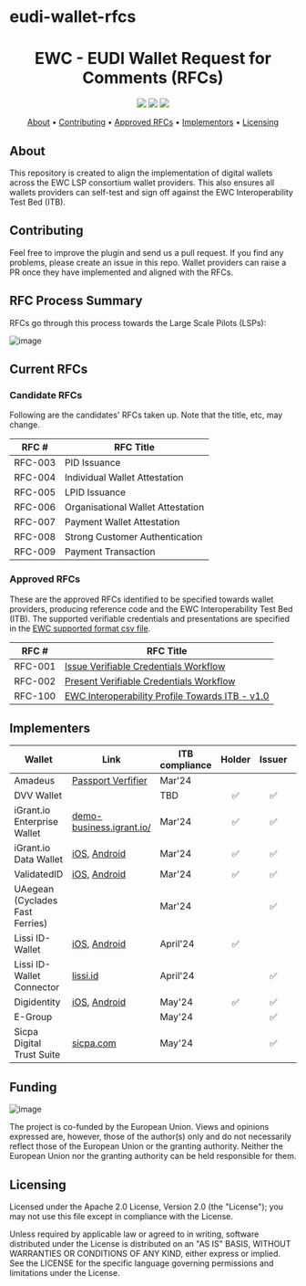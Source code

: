 # eudi-wallet-rfcs

<h1 align="center">
    EWC - EUDI Wallet Request for Comments (RFCs) 
</h1>

<p align="center">
    <a href="/../../commits/" title="Last Commit"><img src="https://img.shields.io/github/last-commit/EWC-consortium/eudi-wallet-rfcs?style=flat"></a>
    <a href="/../../issues" title="Open Issues"><img src="https://img.shields.io/github/issues/EWC-consortium/eudi-wallet-rfcs?style=flat"></a>
    <a href="./LICENSE" title="License"><img src="https://img.shields.io/badge/License-Apache%202.0-yellowgreen?style=flat"></a>
</p>

<p align="center">
  <a href="#about">About</a> •
  <a href="#contributing">Contributing</a> •
  <a href="#approved-rfcs">Approved RFCs</a> •
  <a href="#implementors">Implementors</a> •
  <a href="#licensing">Licensing</a>
</p>

## About

This repository is created to align the implementation of digital wallets across the EWC LSP consortium wallet providers. This also ensures all wallets providers can self-test and sign off against the EWC Interoperability Test Bed (ITB). 

## Contributing

Feel free to improve the plugin and send us a pull request. If you find any problems, please create an issue in this repo. Wallet providers can raise a PR once they have implemented and aligned with the RFCs. 

## RFC Process Summary

RFCs go through this process towards the Large Scale Pilots (LSPs):

![image](https://github.com/EWC-consortium/eudi-wallet-rfcs/assets/455274/2113d6b6-1398-4004-8054-2a91551ef437)

## Current RFCs

### Candidate RFCs

Following are the candidates' RFCs taken up. Note that the title, etc, may change.

| **RFC #** | **RFC Title**                                                                                                                                                           |
| --------- | ----------------------------------------------------------------------------------------------------------------------------------------------------------------------- |
| RFC-003   | PID Issuance                                                                                                                                                            |
| RFC-004   | Individual Wallet Attestation                                                                                                                                           |
| RFC-005   | LPID Issuance                                                                                                                                                           |
| RFC-006   | Organisational Wallet Attestation                                                                                                                                       |
| RFC-007   | Payment Wallet Attestation                                                                                                                                              |
| RFC-008   | Strong Customer Authentication                                                                                                                                          |
| RFC-009   | Payment Transaction                                                                                                                                         |

### Approved RFCs

These are the approved RFCs identified to be specified towards wallet providers, producing reference code and the EWC Interoperability Test Bed (ITB). The supported verifiable credentials and presentations are specified in the [EWC supported format csv file](https://github.com/EWC-consortium/eudi-wallet-rfcs/blob/main/ewc-supported-formats.csv).

| **RFC #** | **RFC Title**                                                                                                                                                           |
| --------- | ----------------------------------------------------------------------------------------------------------------------------------------------------------------------- |
| RFC-001   | [Issue Verifiable Credentials Workflow](https://github.com/EWC-consortium/eudi-wallet-rfcs/blob/main/ewc-rfc001-issue-verifiable-credential.md)                         |
| RFC-002   | [Present Verifiable Credentials Workflow](https://github.com/EWC-consortium/eudi-wallet-rfcs/blob/main/ewc-rfc002-present-verifiable-credentials.md)                    |
| RFC-100   | [EWC Interoperability Profile Towards ITB - v1.0](https://github.com/EWC-consortium/eudi-wallet-rfcs/blob/main/ewc-rfc100-interoperability-profile-towards-itb-v1.0.md) |

## Implementers

| Wallet                          | Link                                                                                                                                         | ITB compliance | Holder | Issuer | Verifier |
| ------------------------------- | -------------------------------------------------------------------------------------------------------------------------------------------- | -------------- | :----: | :----: | :------: |
| Amadeus                         | [Passport Verfifier](https://tid-wallet-dev.azurewebsites.net/passport)                                                                      | Mar'24         |        |        |    ✅    |
| DVV Wallet                      |                                                                                                                                              | TBD         |   ✅   |   ✅   |    ✅    |
| iGrant.io Enterprise Wallet     | [demo-business.igrant.io/](https://demo-business.igrant.io/)                                                                                 | Mar'24         |   ✅   |   ✅   |    ✅    |
| iGrant.io Data Wallet           | [iOS](https://apple.co/2Mz9nJp), [Android](https://play.google.com/store/apps/details?id=io.igrant.mobileagent)                              | Mar'24         |   ✅   |   ✅   |    ✅    |
| ValidatedID                     | [iOS](https://apps.apple.com/us/app/vidwallet/id1554340592), [Android](https://play.google.com/store/apps/details?id=com.validatedid.wallet) | Mar'24         |   ✅   |   ✅   |    ✅    |
| UAegean (Cyclades Fast Ferries) |                                                                                                                                              | Mar'24         |        |   ✅   |    ✅    |
| Lissi ID-Wallet                 | [iOS](https://testflight.apple.com/join/9AWbZISv), [Android](https://play.google.com/store/apps/details?id=io.lissi.mobile.android.beta)     | April'24          |   ✅   |        |          |
| Lissi ID-Wallet Connector       | [lissi.id](https://lissi.id)                                                                                                                 | April'24            |        |   ✅   |    ✅    |
| Digidentity   | [iOS](https://apps.apple.com/app/id916749732), [Android](https://play.google.com/store/apps/details?id=com.digidentity) | May'24            |   ✅   |   ✅   |   ✅   |
| E-Group   |                                                                                                                  | May'24            |    |   ✅    |  ✅     |
| Sicpa Digital Trust Suite       | [sicpa.com](https://docs.dip.sicpa.com/)                                                                                                     | May'24            |        |   ✅    |    ✅     |


## Funding

![image](https://github.com/EWC-consortium/ewc-wiki/assets/455274/1ac9b4e3-06b9-4c3c-a2af-ec5fbf584517)

The project is co-funded by the European Union. Views and opinions expressed are, however, those of the author(s) only and do not necessarily reflect those of the European Union or the granting authority. Neither the European Union nor the granting authority can be held responsible for them.

## Licensing

Licensed under the Apache 2.0 License, Version 2.0 (the "License"); you may not use this file except in compliance with the License.

Unless required by applicable law or agreed to in writing, software distributed under the License is distributed on an "AS IS" BASIS, WITHOUT WARRANTIES OR CONDITIONS OF ANY KIND, either express or implied. See the LICENSE for the specific language governing permissions and limitations under the License.
